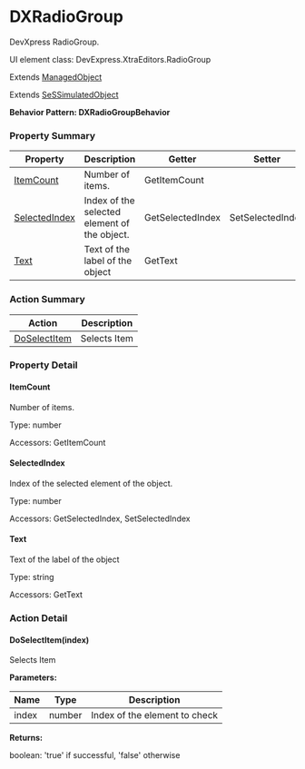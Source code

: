 # DXRadioGroup

DevXpress RadioGroup.
 
UI element class: DevExpress.XtraEditors.RadioGroup

Extends [ManagedObject](ManagedObject.md)

Extends [SeSSimulatedObject](SeSSimulatedObject.md)





**Behavior Pattern: DXRadioGroupBehavior**


<!-- ============================== property summary ========================== -->

	

### Property Summary

| **Property** | **Description** | **Getter** | **Setter** |
| ------------ | --------------- | ---------- | ---------- |
| [ItemCount](#ItemCount) | Number of items. | GetItemCount |  |
| [SelectedIndex](#SelectedIndex) | Index of the selected element of the object. | GetSelectedIndex | SetSelectedIndex |
| [Text](#Text) | Text of the label of the object | GetText |  |



	
<!-- ============================== action summary ========================== -->



### Action Summary

|  **Action** | **Description** | 
| ----------- | --------------- |
|	[DoSelectItem](#DoSelectItem) | Selects Item |




<!-- ============================== property detail ========================== -->
	
### Property Detail
		
<a name="ItemCount"></a>
#### ItemCount


Number of items.

			
	
			
Type: number
			
			
Accessors: GetItemCount
			
		
<a name="SelectedIndex"></a>
#### SelectedIndex


Index of the selected element of the object.

			
	
			
Type: number
			
			
Accessors: GetSelectedIndex, SetSelectedIndex
			
		
<a name="Text"></a>
#### Text


Text of the label of the object

			
	
			
Type: string
			
			
Accessors: GetText
			
		
	
	
<!-- ============================== action detail ========================== -->
	
### Action Detail
		
<a name="DoSelectItem"></a>    
#### DoSelectItem(index)

Selects Item


**Parameters:**

|	**Name** | **Type** | **Description** |
| ---------- | -------- | --------------- |
| index | number |	Index of the element to check |




**Returns:**

boolean: 'true' if successful, 'false' otherwise



<a name="see.also.dxradiogroup.doselectitem"></a>

	

